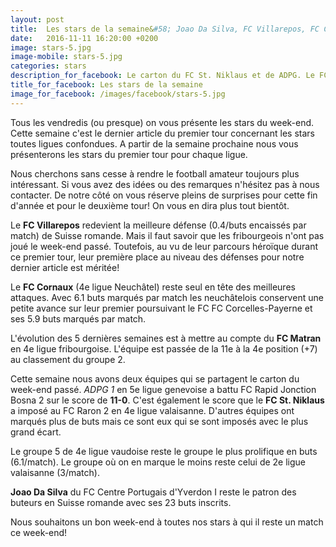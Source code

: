 ```yaml
---
layout: post
title:  Les stars de la semaine&#58; Joao Da Silva, FC Villarepos, FC Cornaux I, FC Matran, ADPG et FC St. Niklaus
date:   2016-11-11 16:20:00 +0200
image: stars-5.jpg
image-mobile: stars-5.jpg
categories: stars
description_for_facebook: Le carton du FC St. Niklaus et de ADPG. Le FC Cornaux on fire, la forteresse du FC Villarepos. La progression du FC Matran et la tornade Joao Da Silva
title_for_facebook: Les stars de la semaine
image_for_facebook: /images/facebook/stars-5.jpg
---
```


Tous les vendredis (ou presque) on vous présente les stars du week-end. Cette semaine c'est le dernier article du premier tour concernant les stars toutes ligues confondues. A partir de la semaine prochaine nous vous présenterons les stars du premier tour pour chaque ligue.

Nous cherchons sans cesse à rendre le football amateur toujours plus intéressant. Si vous avez des idées ou des remarques n'hésitez pas à nous contacter. De notre côté on vous réserve pleins de surprises pour cette fin d'année et pour le deuxième tour! On vous en dira plus tout bientôt.

Le __FC Villarepos__ redevient la meilleure défense (0.4/buts encaissés par match) de Suisse romande. Mais il faut savoir que les fribourgeois n'ont pas joué le week-end passé. Toutefois, au vu de leur parcours héroïque durant ce premier tour, leur première place au niveau des défenses pour notre dernier article est méritée!

Le __FC Cornaux__ (4e ligue Neuchâtel) reste seul en tête des meilleures attaques. Avec 6.1 buts marqués par match les neuchâtelois conservent une petite avance sur leur premier poursuivant le FC FC Corcelles-Payerne et ses 5.9 buts marqués par match.

L'évolution des 5 dernières semaines est à mettre au compte du __FC Matran__ en 4e ligue fribourgoise. L'équipe est passée de la 11e à la 4e position (+7) au classement du groupe 2.

Cette semaine nous avons deux équipes qui se partagent le carton du week-end passé. _ADPG 1_ en 5e ligue genevoise a battu FC Rapid Jonction Bosna 2 sur le score de  __11-0__. C'est également le score que le __FC St. Niklaus__ a imposé au FC Raron 2 en 4e ligue valaisanne. D'autres équipes ont marqués plus de buts mais ce sont eux qui se sont imposés avec le plus grand écart.

Le groupe 5 de 4e ligue vaudoise reste le groupe le plus prolifique en buts (6.1/match). Le groupe où on en marque le moins reste celui de 2e ligue valaisanne (3/match).

__Joao Da Silva__ du FC Centre Portugais d'Yverdon I reste le patron des buteurs en Suisse romande avec ses 23 buts inscrits.

Nous souhaitons un bon week-end à toutes nos stars à qui il reste un match ce week-end!